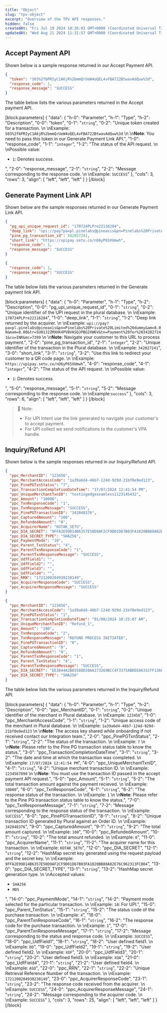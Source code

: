 ```yaml
---
title: "Object"
slug: "tpv-object"
excerpt: "Overview of the TPV API responses."
hidden: false
createdAt: "Fri Jul 19 2024 10:26:03 GMT+0000 (Coordinated Universal Time)"
updatedAt: "Wed Aug 21 2024 11:31:57 GMT+0000 (Coordinated Universal Time)"
---
```

## Accept Payment API

Shown below is a sample response returned in our Accept Payment API.

```json Accept Payment Sample Response
{
  "token": "S03%2fbPRIyC1A6jR%2bmmQrUeW4oQEL4vFBA722BtwavAdQuw%3d",
  "response_code": 1,
  "response_message": "SUCCESS"
}
```

The table below lists the various parameters returned in the Accept payment API.

[block:parameters]
{
  "data": {
    "h-0": "Parameter",
    "h-1": "Type",
    "h-2": "Description",
    "0-0": "token",
    "0-1": "`string`",
    "0-2": "Unique token created for a transaction.  \n  \nExample: `S03%2fbPRIyC1A6jR%2bmmQrUeW4oQEL4vFBA722BtwavAdQuw%3d`  \n  \n**Note**: You need to pass this token in our Generate Payment Link API.",
    "1-0": "response_code",
    "1-1": "`integer`",
    "1-2": "The status of the API request.  \n  \nPossible value:<ul><li>`1`: Denotes success.</ul></li>",
    "2-0": "response_message",
    "2-1": "`string`",
    "2-2": "Message corresponding to the response code.  \n  \nExample: `SUCCESS`"
  },
  "cols": 3,
  "rows": 3,
  "align": [
    "left",
    "left",
    "left"
  ]
}
[/block]


## Generate Payment Link API

Shown below are the sample responses returned in our Generate Payment Link API.

```json UPI Intent Sample Response
{
  "pg_upi_unique_request_id": "170724PLPre22116284",
  "deep_link": "upi://pay?pa=pl.pinelabs@pineaxis&pn=Pinelabs%20Private%20Limited%20dummy&am=8.00&mam=8.00&tr=SU01J2ZMXHX4PVBVASQJPBG2XW6V&tn=Payment%20for%20342027241&cu=INR&mc=7399",
  "pine_pg_transaction_id": 342027241,
  "short_link": "https://upipay.setu.co/nO6yP65XUmwh",
  "response_code": 1,
  "response_message": "SUCCESS"
}
```
```json UPI Collect Sample Reponse
{
  "response_code": 1,
  "response_message": "SUCCESS"
}
```

The table below lists the various parameters returned in the Generate payment link API.

[block:parameters]
{
  "data": {
    "h-0": "Parameter",
    "h-1": "Type",
    "h-2": "Description",
    "0-0": "pg_upi_unique_request_id",
    "0-1": "`string`",
    "0-2": "Unique identifier of the UPI request in the plural database.  \n  \nExample: `170724PLPre22116284`",
    "1-0": "deep_link",
    "1-1": "`string`",
    "1-2": "Deep link returned by the acquirer.  \n  \nExample: `upi://pay?pa=pl.pinelabs@pineaxis&pn=Pinelabs%20Private%20Limited%20dummy&am=8.00&mam=8.00&tr=SU01J2ZMXHX4PVBVASQJPBG2XW6V&tn=Payment%20for%20342027241&cu=INR&mc=7399`  \n  \n**Note**: Navigate your customer to this URL to process payment.",
    "2-0": "pine_pg_transaction_id",
    "2-1": "`integer`",
    "2-2": "Unique identifier of the transaction in the Plural database.  \n  \nExample: `342027241`",
    "3-0": "short_link",
    "3-1": "`string`",
    "3-2": "Use this link to redirect your customer to a QR code page.  \n  \nExample: `https://upipay.setu.co/nO6yP65XUmwh`",
    "4-0": "response_code",
    "4-1": "`integer`",
    "4-2": "The status of the API request.  \n  \nPossible value:<ul><li>`1`: Denotes success.</ul></li>",
    "5-0": "response_message",
    "5-1": "`string`",
    "5-2": "Message corresponding to the response code.  \n  \nExample:`success`"
  },
  "cols": 3,
  "rows": 6,
  "align": [
    "left",
    "left",
    "left"
  ]
}
[/block]


> 📘 Note:
> 
> - For UPI Intent use the link generated to navigate your customer's to accept payment.
> - For UPI collect we send notifications to the customer's VPA handle.

## Inquiry/Refund API

Shown below is the sample responses returned in our Inquiry/Refund API.

```json Inquiry Sample Response
{
  "ppc_MerchantID": "123456",
  "ppc_MerchantAccessCode": "1a39a6d4-46b7-124d-929d-21bf0e9ed123",
  "ppc_PinePGTxnStatus": "7",
  "ppc_TransactionCompletionDateTime": "17/07/2024 12:41:54 PM",
  "ppc_UniqueMerchantTxnID": "testingedgeseamless1123145432",
  "ppc_Amount": "10000",
  "ppc_TxnResponseCode": "1",
  "ppc_TxnResponseMessage": "SUCCESS",
  "ppc_PinePGTransactionID": "342048376",
  "ppc_CapturedAmount": "100",
  "ppc_RefundedAmount": "0",
  "ppc_AcquirerName": "KOTAK_SETU",
  "ppc_DIA_SECRET": "9FFA2E99D14B6357E50D9AF2CF9D01D67B03FA1020BB88A82E76C962313FC004",
  "ppc_DIA_SECRET_TYPE": "SHA256",
  "ppc_PaymentMode": "10",
  "ppc_Parent_TxnStatus": "4",
  "ppc_ParentTxnResponseCode": "1",
  "ppc_ParentTxnResponseMessage": "SUCCESS",
  "ppc_UdfField1": "",
  "ppc_UdfField2": "",
  "ppc_UdfField3": "",
  "ppc_UdfField4": "",
  "ppc_RRN": "1721200204930238149",
  "ppc_AcquirerResponseCode": "SUCCESS",
  "ppc_AcquirerResponseMessage": "SUCCESS"
}
```
```json Refund Sample Response
{
  "ppc_MerchantID": "123456",
  "ppc_MerchantAccessCode": "1a39a6d4-46b7-124d-929d-21bf0e9ed123",
  "ppc_PinePGTxnStatus": "1",
  "ppc_TransactionCompletionDateTime": "01/08/2024 10:25:07 AM",
  "ppc_UniqueMerchantTxnID": "Refund_1",
  "ppc_Amount": "100",
  "ppc_TxnResponseCode": "2",
  "ppc_TxnResponseMessage": "REFUND PROCESS INITIATED",
  "ppc_PinePGTransactionID": "0",
  "ppc_CapturedAmount": "0",
  "ppc_RefundedAmount": "0",
  "ppc_ParentTxnResponseCode": "1",
  "ppc_Parent_TxnStatus": "4",
  "ppc_ParentTxnResponseMessage": "SUCCESS",
  "ppc_DIA_SECRET": "EE3844A2B85588D20AA173269BCC4F3375ABDEE8631CFF1366B271FABB47AE6F",
  "ppc_DIA_SECRET_TYPE": "SHA256"
}
```

The table below lists the various parameters returned in the Inquiry/Refund API.

[block:parameters]
{
  "data": {
    "h-0": "Parameter",
    "h-1": "Type",
    "h-2": "Description",
    "0-0": "ppc_MerchantID",
    "0-1": "`string`",
    "0-2": "Unique identifier of the merchant in Plural database.  \n  \nExample: `123456`",
    "1-0": "ppc_MerchantAccessCode",
    "1-1": "`string`",
    "1-2": "Unique access code of the merchant in Plural database.  \n  \nExample: `1a39a6d4-46b7-124d-929d-21bf0e9ed123`  \n  \n**Note**: The access key shared while onboarding if not received contact our Integration team.",
    "2-0": "ppc_PinePGTxnStatus",
    "2-1": "`string`",
    "2-2": "The status of the transaction.  \n  \nExample: `7`  \n  \n**Note**: Please refer to the Pine PG transaction status table to know the status.",
    "3-0": "ppc_TransactionCompletionDateTime",
    "3-1": "`string`",
    "3-2": "The date and time at which the transaction was completed.  \n  \nExample: `17/07/2024 12:41:54 PM`",
    "4-0": "ppc_UniqueMerchantTxnID",
    "4-1": "`string`",
    "4-2": "Unique merchant transaction ID.  \n  \nExample: `1234567890`  \n  \n**Note**: You must use the transaction ID passed in the accept payment API request.",
    "5-0": "ppc_Amount",
    "5-1": "`string`",
    "5-2": "The total transaction amount against the payment recieved.  \n  \nExample: `10000`",
    "6-0": "ppc_TxnResponseCode",
    "6-1": "`string`",
    "6-2": "The response status of the transaction.  \n  \nExample: `1`  \n  \n**Note**: Please refer to the Pine PG transaction status table to know the status.",
    "7-0": "ppc_TxnResponseMessage",
    "7-1": "`string`",
    "7-2": "Message corresponding to the response status of the transaction.  \n  \nExample: `SUCCESS`",
    "8-0": "ppc_PinePGTransactionID",
    "8-1": "`string`",
    "8-2": "Unique transaction ID generated by Plural against an Order ID.  \n  \nExample: `342048376`",
    "9-0": "ppc_CapturedAmount",
    "9-1": "`string`",
    "9-2": "The total amount captured.  \n  \nExample: `100`",
    "10-0": "ppc_RefundedAmount",
    "10-1": "`string`",
    "10-2": "The total amount refunded.  \n  \nExample: `0`",
    "11-0": "ppc_AcquirerName",
    "11-1": "`string`",
    "11-2": "The acquirer name for this transaction.  \n  \nExample: `KOTAK_SETU`",
    "12-0": "ppc_DIA_SECRET",
    "12-1": "`string`",
    "12-2": "HashMap secret key generated using the request payload and the secret key.  \n  \nExample: `9FFA2E99D14B6357E50D9AF2CF9D01D67B03FA1020BB88A82E76C962313FC004`",
    "13-0": "ppc_DIA_SECRET_TYPE",
    "13-1": "`string`",
    "13-2": "HashMap secret generation type.  \n  \nAccepted values:<ul><li>`SHA256`</li><li>`MD5`</ul></li>",
    "14-0": "ppc_PaymentMode",
    "14-1": "`string`",
    "14-2": "Payment mode selected for the particular transaction.  \n  \nExample: `10`: For UPI.",
    "15-0": "ppc_Parent_TxnStatus",
    "15-1": "`string`",
    "15-2": "The status code of the purchase transaction.  \n  \nExample: `4`",
    "16-0": "ppc_ParentTxnResponseCode",
    "16-1": "`string`",
    "16-2": "The response code for the purchase transaction.  \n  \nExample: `1`",
    "17-0": "ppc_ParentTxnResponseMessage",
    "17-1": "`string`",
    "17-2": "Message corresponding to the status and response code.  \n  \nExample: `SUCCESS`",
    "18-0": "ppc_UdfField1",
    "18-1": "`string`",
    "18-2": "User defined field1.  \n  \nExample: `DD`",
    "19-0": "ppc_UdfField2",
    "19-1": "`string`",
    "19-2": "User defined field2.  \n  \nExample: `XOF`",
    "20-0": "ppc_UdfField3",
    "20-1": "`string`",
    "20-2": "User defined field3.  \n  \nExample: `XOA`",
    "21-0": "ppc_UdfField4",
    "21-1": "`string`",
    "21-2": "User defined field4.  \n  \nExample: `ASD`",
    "22-0": "ppc_RRN",
    "22-1": "`string`",
    "22-2": "Unique Retrieval Reference Number of the transaction.  \n  \nExample: `1721200204930238149`",
    "23-0": "ppc_AcquirerResponseCode",
    "23-1": "`string`",
    "23-2": "The response code received from the acquirer.  \n  \nExample: `SUCCESS`",
    "24-0": "ppc_AcquirerResponseMessage",
    "24-1": "`string`",
    "24-2": "Message corresponding to the acquirer code.  \n  \nExample: `SUCCESS`"
  },
  "cols": 3,
  "rows": 25,
  "align": [
    "left",
    "left",
    "left"
  ]
}
[/block]
